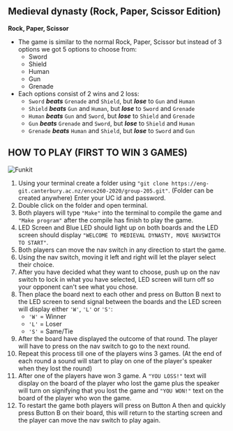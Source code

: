## Medieval dynasty (Rock, Paper, Scissor Edition)
**Rock, Paper, Scissor**
- The game is similar to the normal Rock, Paper, Scissor but instead 
of 3 options we got 5 options to choose from:
  - Sword
  - Shield
  - Human
  - Gun
  - Grenade
- Each options consist of 2 wins and 2 loss:
  - `Sword` ***beats*** `Grenade` and `Shield`, but ***lose*** to `Gun` and `Human`
  - `Shield` ***beats*** `Gun` and `Human`, but ***lose*** to `Sword` and `Grenade`
  - `Human` ***beats*** `Gun` and `Sword`, but ***lose*** to `Shield` and `Grenade`
  - `Gun` ***beats*** `Grenade` and `Sword`, but ***lose*** to `Shield` and `Human`
  - `Grenade` ***beats*** `Human` and `Shield`, but ***lose*** to `Sword` and `Gun`

## HOW TO PLAY (FIRST TO WIN 3 GAMES)
![Funkit](/uploads/49118eeb09db0da9e853500c14962bec/Funkit.jpg)
1.  Using your terminal create a folder using `"git clone https://eng-git.canterbury.ac.nz/ence260-2020/group-205.git"`. (Folder can be created anywhere) Enter your UC id and password.
2.  Double click on the folder and open terminal.
3.  Both players will type `"Make"` into the terminal to compile the game and `"Make program"` after the compile has finish to play the game.
4.  LED Screen and Blue LED should light up on both boards and the LED screen should display `"WELCOME TO MEDIEVAL DYNASTY, MOVE NAVSWITCH TO START"`.
5.  Both players can move the nav switch in any direction to start the game. 
6.  Using the nav switch, moving it left and right will let the player select their choice.
7.  After you have decided what they want to choose, push up on the nav switch to lock in what you have selected, LED screen will turn off so your opponent can't see what you chose.
8.  Then place the board next to each other and press on Button B next to the LED screen to send signal between the boards and the LED screen will display either `'W'`, `'L'` or `'S'`:
    - `'W'` = Winner
    - `'L'` = Loser
    - `'S'` = Same/Tie
9.  After the board have displayed the outcome of that round. The player will have to press on the nav switch to go to the next round.
10. Repeat this process till one of the players wins 3 games. (At the end of each round a sound will start to play on one of the player's speaker when they lost the round)
11. After one of the players have won 3 game. A `"YOU LOSS!"` text will display on the board of the player who lost the game plus the speaker will turn on signifying that you lost the game and `"YOU WON!"` text on the board of the player who won the game.
12. To restart the game both players will press on Button A then and quickly press Button B on their board, this will return to the starting screen and the player can move the nav switch to play again.

